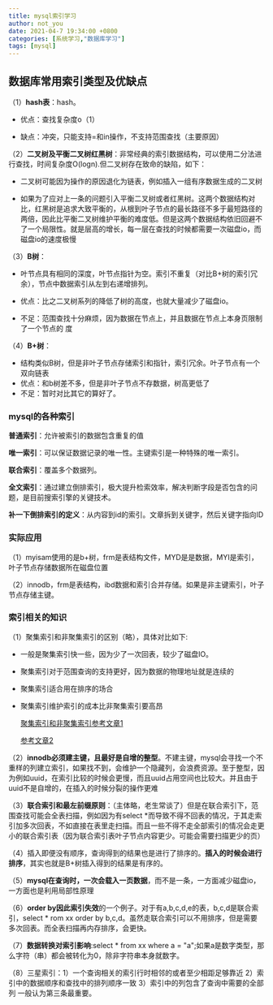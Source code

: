 ```yaml
---
title: mysql索引学习
author: not_you
date: 2021-04-7 19:34:00 +0800
categories: [系统学习,"数据库学习"]
tags: [mysql]
---
```


## 数据库常用索引类型及优缺点

（1）**hash表**：hash。 

- 优点：查找复杂度o（1）

- 缺点：冲突，只能支持=和in操作，不支持范围查找（主要原因）

（2）**二叉树及平衡二叉树红黑树**：非常经典的索引数据结构，可以使用二分法进行查找，时间复杂度O(logn).但二叉树存在致命的缺陷，如下：

- 二叉树可能因为操作的原因退化为链表，例如插入一组有序数据生成的二叉树

- 如果为了应对上一条的问题引入平衡二叉树或者红黑树。这两个数据结构对比，红黑树是追求大致平衡的，从根到叶子节点的最长路径不多于最短路径的两倍，因此比平衡二叉树维护平衡的难度低。但是这两个数据结构依旧回避不了一个局限性。就是层高的增长，每一层在查找的时候都需要一次磁盘io，而磁盘io的速度极慢

（3）**B树**：

- 叶节点具有相同的深度，叶节点指针为空。索引不重复（对比B+树的索引冗余），节点中数据索引从左到右递增排列。

- 优点：比之二叉树系列的降低了树的高度，也就大量减少了磁盘io。 

- 不足：范围查找十分麻烦，因为数据在节点上，并且数据在节点上本身页限制了一个节点的 度

（4）**B+树**：

- 结构类似B树，但是非叶子节点存储索引和指针，索引冗余。叶子节点有一个双向链表
- 优点：和b树差不多，但是非叶子节点不存数据，树高更低了
- 不足：暂时对比其它的算好了。

### mysql的各种索引

**普通索引**：允许被索引的数据包含重复的值

**唯一索引**：可以保证数据记录的唯一性。主键索引是一种特殊的唯一索引。

**联合索引**：覆盖多个数据列。

**全文索引**：通过建立倒排索引，极大提升检索效率，解决判断字段是否包含的问题，是目前搜索引擎的关键技术。

**补一下倒排索引的定义**：从内容到id的索引。文章拆到关键字，然后关键字指向ID 

### **实际应用**

（1）myisam使用的是b+树，frm是表结构文件，MYD是是数据，MYI是索引，叶子节点存储数据所在磁盘位置

（2）innodb，frm是表结构，ibd数据和索引合并存储。如果是非主键索引，叶子节点存储主键。

### **索引相关的知识**

（1）聚集索引和非聚集索引的区别（略），具体对比如下:

- 一般是聚集索引快一些，因为少了一次回表，较少了磁盘IO。

- 聚集索引对于范围查询的支持更好，因为数据的物理地址就是连续的

- 聚集索引适合用在排序的场合

- 聚集索引维护索引的成本比非聚集索引要高昂

  [聚集索引和非聚集索引参考文章1](https://www.jianshu.com/p/8991cbca3854)

  [参考文章2](https://www.cnblogs.com/s-b-b/p/8334593.html)

（2）**innodb必须建主键，且最好是自增的整型**。不建主键，mysql会寻找一个不重样的列建立索引，如果找不到，会维护一个隐藏列，会浪费资源。至于整型，因为例如uuid，在索引比较的时候会更慢，而且uuid占用空间也比较大。并且由于uuid不是自增的，在插入的时候分裂的操作更难

（3）**联合索引和最左前缀原则**：（主体略，老生常谈了）但是在联合索引下，范围查找可能会全表扫描，例如因为有select *而导致不得不回表的情况，于其走索引加多次回表，不如直接在表里走扫描。而且一些不得不走全部索引的情况会走更小的联合索引表（因为联合索引表叶子节点内容更少。可能会需要扫描更少的页）

（4）插入即便没有顺序，查询得到的结果也是进行了排序的。**插入的时候会进行排序**，其实也就是B+树插入得到的结果是有序的。

（5）**mysql在查询时，一次会载入一页数据**，而不是一条，一方面减少磁盘io，一方面也是利用局部性原理 

（6）**order by因此索引失效**的一个例子。对于有a,b,c,d,e的表，b,c,d是联合索引，select * rom xx order by b,c,d。虽然走联合索引可以不用排序，但是需要多次回表。而全表扫描再内存排序，会更快。

（7）**数据转换对索引影响**:select * from xx where a = "a";如果a是数字类型，那么字符（串）都会被转化为0，除非字符串本身就数字。

（8）三星索引：1）一个查询相关的索引行时相邻的或者至少相距足够靠近 2）索引中的数据顺序和查找中的排列顺序一致 3）索引中的列包含了查询中需要的全部列   一般认为第三条最重要。

